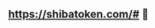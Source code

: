 ## https://shibatoken.com/# 👋

<!--
https://shibatoken.com/#

**Here are some ideas to get you started:**

🦊 A Vibrant Decentralized Ecosystem 
🌈 To contribute to the community development create an account 
👩‍💻 Useful resources - where can the community find your docs? Is there anything else the community should know?
🍿 Fun facts - what does your team eat for breakfast?
🧙 Remember, you can do mighty things with the power of [Markdown](https://docs.github.com/github/writing-on-github/getting-started-with-writing-and-formatting-on-github/basic-writing-and-formatting-syntax)
-->
